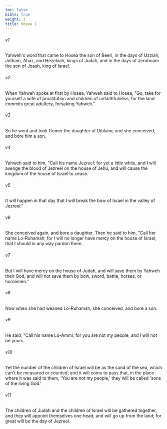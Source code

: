 ```yaml
---
toc: false
bible: true
weight: 1
title: Hosea 1
---
```




###### v1 
Yahweh's word that came to Hosea the son of Beeri, in the days of Uzziah, Jotham, Ahaz, and Hezekiah, kings of Judah, and in the days of Jeroboam the son of Joash, king of Israel. 

###### v2 
When Yahweh spoke at first by Hosea, Yahweh said to Hosea, "Go, take for yourself a wife of prostitution and children of unfaithfulness; for the land commits great adultery, forsaking Yahweh." 

###### v3 
So he went and took Gomer the daughter of Diblaim; and she conceived, and bore him a son. 

###### v4 
Yahweh said to him, "Call his name Jezreel; for yet a little while, and I will avenge the blood of Jezreel on the house of Jehu, and will cause the kingdom of the house of Israel to cease. 

###### v5 
It will happen in that day that I will break the bow of Israel in the valley of Jezreel." 

###### v6 
She conceived again, and bore a daughter. Then he said to him, "Call her name Lo-Ruhamah; for I will no longer have mercy on the house of Israel, that I should in any way pardon them. 

###### v7 
But I will have mercy on the house of Judah, and will save them by Yahweh their God, and will not save them by bow, sword, battle, horses, or horsemen." 

###### v8 
Now when she had weaned Lo-Ruhamah, she conceived, and bore a son. 

###### v9 
He said, "Call his name Lo-Ammi; for you are not my people, and I will not be yours. 

###### v10 
Yet the number of the children of Israel will be as the sand of the sea, which can't be measured or counted; and it will come to pass that, in the place where it was said to them, 'You are not my people,' they will be called 'sons of the living God.' 

###### v11 
The children of Judah and the children of Israel will be gathered together, and they will appoint themselves one head, and will go up from the land; for great will be the day of Jezreel.
